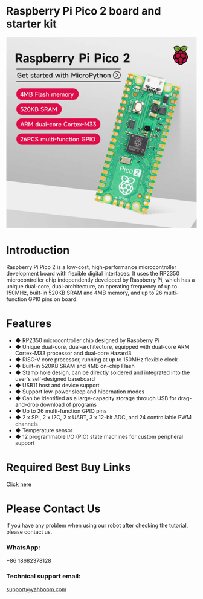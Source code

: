 # Raspberry Pi Pico 2 board and starter kit
![](https://github.com/YahboomTechnology/Raspberry-Pi-Pico2/blob/main/RaspberryPi-Pico-2.jpg)
# Introduction
Raspberry Pi Pico 2 is a low-cost, high-performance microcontroller development board with flexible digital interfaces. It uses the RP2350 microcontroller chip independently developed by Raspberry Pi, which has a unique dual-core, dual-architecture, an operating frequency of up to 150MHz, built-in 520KB SRAM and 4MB memory, and up to 26 multi-function GPI0 pins on board.
# Features
* ◆ RP2350 microcontroller chip designed by Raspberry Pi
* ◆ Unique dual-core, dual-architecture, equipped with dual-core ARM Cortex-M33 processor and dual-core Hazard3
* ◆ RISC-V core processor, running at up to 150MHz flexible clock
* ◆ Built-in 520KB SRAM and 4MB on-chip Flash
* ◆ Stamp hole design, can be directly soldered and integrated into the user's self-designed baseboard
* ◆ USB11 host and device support
* ◆ Support low-power sleep and hibernation modes
* ◆ Can be identified as a large-capacity storage through USB for drag-and-drop download of programs
* ◆ Up to 26 multi-function GPIO pins
* ◆ 2 x SPI, 2 x I2C, 2 x UART, 3 x 12-bit ADC, and 24 controllable PWM channels
* ◆ Temperature sensor
* ◆ 12 programmable I/O (PIO) state machines for custom peripheral support

# Required Best Buy Links
[Click here](https://category.yahboom.net/products/raspberry-pi-pico)

# Please Contact Us
If you have any problem when using our robot after checking the tutorial, please contact us.

### WhatsApp:
+86 18682378128

### Technical support email: 
support@yahboom.com

